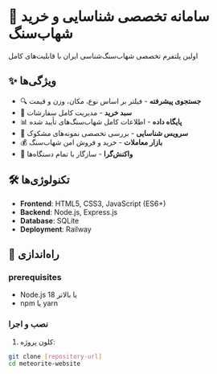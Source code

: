 # 🚀 سامانه تخصصی شناسایی و خرید شهاب‌سنگ

اولین پلتفرم تخصصی شهاب‌سنگ‌شناسی ایران با قابلیت‌های کامل

## ✨ ویژگی‌ها

- 🔍 **جستجوی پیشرفته** - فیلتر بر اساس نوع، مکان، وزن و قیمت
- 🛒 **سبد خرید** - مدیریت کامل سفارشات
- 📊 **پایگاه داده** - اطلاعات کامل شهاب‌سنگ‌های تأیید شده
- 🔬 **سرویس شناسایی** - بررسی تخصصی نمونه‌های مشکوک
- 💰 **بازار معاملات** - خرید و فروش امن شهاب‌سنگ
- 📱 **واکنش‌گرا** - سازگار با تمام دستگاه‌ها

## 🛠️ تکنولوژی‌ها

- **Frontend**: HTML5, CSS3, JavaScript (ES6+)
- **Backend**: Node.js, Express.js
- **Database**: SQLite
- **Deployment**: Railway

## 🚀 راه‌اندازی

### prerequisites
- Node.js 18 یا بالاتر
- npm یا yarn

### نصب و اجرا

1. کلون پروژه:
```bash
git clone [repository-url]
cd meteorite-website